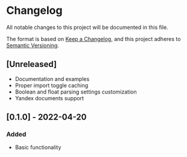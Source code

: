 # Changelog
All notable changes to this project will be documented in this file.

The format is based on [Keep a Changelog](https://keepachangelog.com/en/1.0.0/),
and this project adheres to [Semantic Versioning](https://semver.org/spec/v2.0.0.html).

## [Unreleased]
- Documentation and examples
- Proper import toggle caching
- Boolean and float parsing settings customization
- Yandex documents support

## [0.1.0] - 2022-04-20
### Added
- Basic functionality
